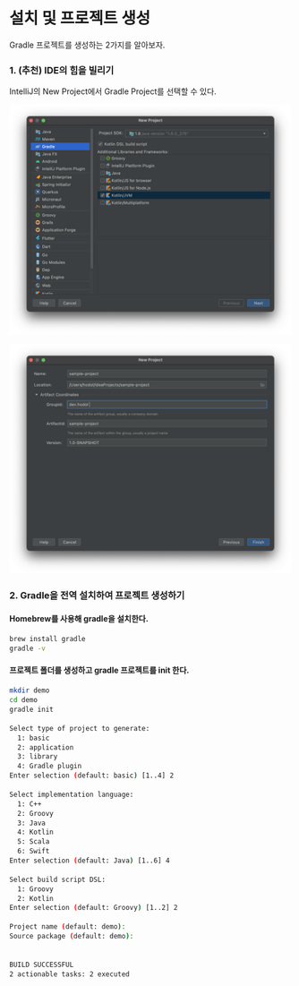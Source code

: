 # 설치 및 프로젝트 생성

Gradle 프로젝트를 생성하는 2가지를 알아보자.

### 1. (추천) IDE의 힘을 빌리기

IntelliJ의 New Project에서 Gradle Project를 선택할 수 있다.&#x20;

![여기서는 Kotlin DSL build script, Kotlin/JVM에 체크를 해주자.](<../../.gitbook/assets/Screen Shot 2021-05-22 at 1.15.15.png>)

![GroupId와 ArtifactId는 기본 디렉토리 구조를 만들 때 패키지 이름으로 사용된다.](<../../.gitbook/assets/Screen Shot 2021-05-22 at 1.16.58.png>)

### 2. Gradle을 전역 설치하여 프로젝트 생성하기

#### Homebrew를 사용해 gradle을 설치한다.

```bash
brew install gradle
gradle -v
```

#### 프로젝트 폴더를 생성하고 gradle 프로젝트를 init 한다.

```bash
mkdir demo
cd demo
gradle init

Select type of project to generate:
  1: basic
  2: application
  3: library
  4: Gradle plugin
Enter selection (default: basic) [1..4] 2

Select implementation language:
  1: C++
  2: Groovy
  3: Java
  4: Kotlin
  5: Scala
  6: Swift
Enter selection (default: Java) [1..6] 4

Select build script DSL:
  1: Groovy
  2: Kotlin
Enter selection (default: Groovy) [1..2] 2

Project name (default: demo):
Source package (default: demo):


BUILD SUCCESSFUL
2 actionable tasks: 2 executed
```
